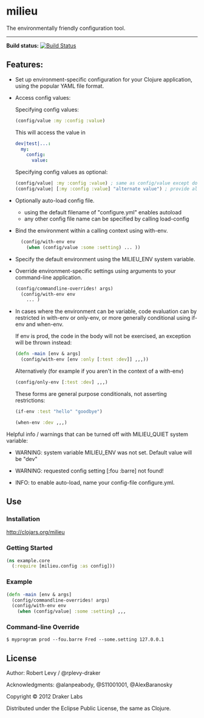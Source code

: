 # milieu

The environmentally friendly configuration tool.

------

**Build status:** [![Build Status](https://secure.travis-ci.org/drakerlabs/milieu.png?branch=master)](http://travis-ci.org/drakerlabs/milieu)

## Features:

* Set up environment-specific configuration for your Clojure application, using
the popular YAML file format.

* Access config values:

  Specifying config values:
  ```clojure
  (config/value :my :config :value)
  ```
  This will access the value in
  ```yaml
  dev|test|...:
    my:
      config:
        value:
  ```

  Specifying config values as optional:
  ```clojure
  (config/value| :my :config :value) ; same as config/value except doesn’t warn if it’s not found
  (config/value| [:my :config :value] "alternate value") ; provide alternate value
  ```

* Optionally auto-load config file.
  * using the default filename of "configure.yml" enables autoload
  * any other config file name can be specified by calling load-config

* Bind the environment within a calling context using with-env.
  ```clojure
    (config/with-env env
      (when (config/value :some :setting) ... ))
  ```

* Specify the default environment using the MILIEU_ENV system variable.

* Override environment-specific settings using arguments to your command-line
application.
  ```clojure
  (config/commandline-overrides! args)
    (config/with-env env
      ... )
  ```

* In cases where the environment can be variable, code evaluation can by
restricted in with-env or only-env, or more generally conditional using
if-env and when-env.

  If env is prod, the code in the body will not be exercised, an exception
  will be thrown instead:
  ```clojure
  (defn -main [env & args]
    (config/with-env [env :only [:test :dev]] ,,,))
  ```

  Alternatively (for example if you aren't in the context of a with-env)
  ```clojure
  (config/only-env [:test :dev] ,,,)
  ```

  These forms are general purpose conditionals, not asserting restrictions:
  ```clojure
  (if-env :test "hello" "goodbye")
  ```

  ```clojure
  (when-env :dev ,,,)
  ```

Helpful info / warnings that can be turned off with MILIEU_QUIET system variable:

* WARNING: system variable MILIEU_ENV was not set. Default value will be "dev"

* WARNING: requested config setting [:fou :barre] not found!

* INFO: to enable auto-load, name your config-file configure.yml.

## Use

### Installation

http://clojars.org/milieu

### Getting Started

```clojure
(ns example.core
  (:require [milieu.config :as config]))
```

### Example

```clojure
(defn -main [env & args]
  (config/commandline-overrides! args)
  (config/with-env env
    (when (config/value| :some :setting) ,,,
```

### Command-line Override

```shell
$ myprogram prod --fou.barre Fred --some.setting 127.0.0.1
```

## License

Author: Robert Levy / @rplevy-draker

Acknowledgments: @alanpeabody, @S11001001, @AlexBaranosky

Copyright © 2012 Draker Labs

Distributed under the Eclipse Public License, the same as Clojure.
